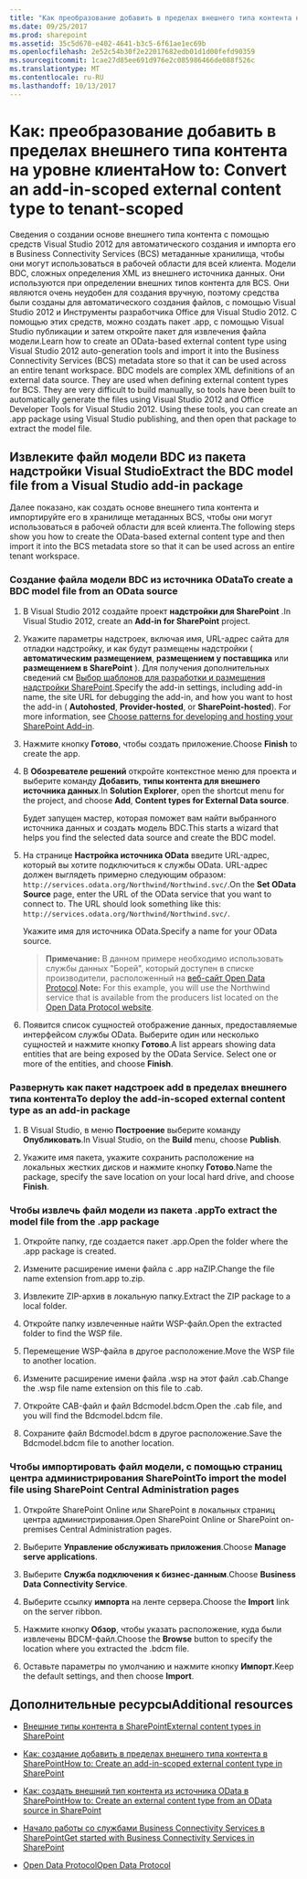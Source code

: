 ```yaml
---
title: "Как преобразование добавить в пределах внешнего типа контента на уровне клиента"
ms.date: 09/25/2017
ms.prod: sharepoint
ms.assetid: 35c5d670-e402-4641-b3c5-6f61ae1ec69b
ms.openlocfilehash: 2e52c54b30f2e22017682edb01d1d00fefd90359
ms.sourcegitcommit: 1cae27d85ee691d976e2c085986466de088f526c
ms.translationtype: MT
ms.contentlocale: ru-RU
ms.lasthandoff: 10/13/2017
---
```

# <a name="how-to-convert-an-add-in-scoped-external-content-type-to-tenant-scoped"></a><span data-ttu-id="2404a-102">Как: преобразование добавить в пределах внешнего типа контента на уровне клиента</span><span class="sxs-lookup"><span data-stu-id="2404a-102">How to: Convert an add-in-scoped external content type to tenant-scoped</span></span>
<span data-ttu-id="2404a-p101">Сведения о создании основе внешнего типа контента с помощью средств Visual Studio 2012 для автоматического создания и импорта его в Business Connectivity Services (BCS) метаданные хранилища, чтобы они могут использоваться в рабочей области для всей клиента. Модели BDC, сложных определения XML из внешнего источника данных. Они используются при определении внешних типов контента для BCS. Они являются очень неудобен для создания вручную, поэтому средства были созданы для автоматического создания файлов, с помощью Visual Studio 2012 и Инструменты разработчика Office для Visual Studio 2012. С помощью этих средств, можно создать пакет .app, с помощью Visual Studio публикации и затем откройте пакет для извлечения файла модели.</span><span class="sxs-lookup"><span data-stu-id="2404a-p101">Learn how to create an OData-based external content type using Visual Studio 2012 auto-generation tools and import it into the Business Connectivity Services (BCS) metadata store so that it can be used across an entire tenant workspace. BDC models are complex XML definitions of an external data source. They are used when defining external content types for BCS. They are very difficult to build manually, so tools have been built to automatically generate the files using Visual Studio 2012 and Office Developer Tools for Visual Studio 2012. Using these tools, you can create an .app package using Visual Studio publishing, and then open that package to extract the model file.</span></span>
  
    
    


## <a name="extract-the-bdc-model-file-from-a-visual-studio-add-in-package"></a><span data-ttu-id="2404a-108">Извлеките файл модели BDC из пакета надстройки Visual Studio</span><span class="sxs-lookup"><span data-stu-id="2404a-108">Extract the BDC model file from a Visual Studio add-in package</span></span>

<span data-ttu-id="2404a-109">Далее показано, как создать основе внешнего типа контента и импортируйте его в хранилище метаданных BCS, чтобы они могут использоваться в рабочей области для всей клиента.</span><span class="sxs-lookup"><span data-stu-id="2404a-109">The following steps show you how to create the OData-based external content type and then import it into the BCS metadata store so that it can be used across an entire tenant workspace.</span></span>
  
    
    

### <a name="to-create-a-bdc-model-file-from-an-odata-source"></a><span data-ttu-id="2404a-110">Создание файла модели BDC из источника OData</span><span class="sxs-lookup"><span data-stu-id="2404a-110">To create a BDC model file from an OData source</span></span>


1. <span data-ttu-id="2404a-111">В Visual Studio 2012 создайте проект **надстройки для SharePoint** .</span><span class="sxs-lookup"><span data-stu-id="2404a-111">In Visual Studio 2012, create an **Add-in for SharePoint** project.</span></span>
    
  
2. <span data-ttu-id="2404a-p102">Укажите параметры надстроек, включая имя, URL-адрес сайта для отладки надстройку, и как будут размещены надстройки ( **автоматическим размещением**, **размещением у поставщика** или **размещением в SharePoint** ). Для получения дополнительных сведений см [Выбор шаблонов для разработки и размещения надстройки SharePoint](http://msdn.microsoft.com/library/05ce5435-0a03-4ddc-976b-c33b08d03457%28Office.15%29.aspx).</span><span class="sxs-lookup"><span data-stu-id="2404a-p102">Specify the add-in settings, including add-in name, the site URL for debugging the add-in, and how you want to host the add-in ( **Autohosted**, **Provider-hosted**, or **SharePoint-hosted**). For more information, see  [Choose patterns for developing and hosting your SharePoint Add-in](http://msdn.microsoft.com/library/05ce5435-0a03-4ddc-976b-c33b08d03457%28Office.15%29.aspx).</span></span>
    
  
3. <span data-ttu-id="2404a-114">Нажмите кнопку **Готово**, чтобы создать приложение.</span><span class="sxs-lookup"><span data-stu-id="2404a-114">Choose **Finish** to create the app.</span></span>
    
  
4. <span data-ttu-id="2404a-115">В **Обозревателе решений** откройте контекстное меню для проекта и выберите команду **Добавить**, **типы контента для внешнего источника данных**.</span><span class="sxs-lookup"><span data-stu-id="2404a-115">In **Solution Explorer**, open the shortcut menu for the project, and choose **Add**, **Content types for External Data source**.</span></span>
    
    <span data-ttu-id="2404a-116">Будет запущен мастер, которая поможет вам найти выбранного источника данных и создать модель BDC.</span><span class="sxs-lookup"><span data-stu-id="2404a-116">This starts a wizard that helps you find the selected data source and create the BDC model.</span></span>
    
  
5. <span data-ttu-id="2404a-p103">На странице **Настройка источника OData** введите URL-адрес, который вы хотите подключиться к службы OData. URL-адрес должен выглядеть примерно следующим образом: `http://services.odata.org/Northwind/Northwind.svc/`.</span><span class="sxs-lookup"><span data-stu-id="2404a-p103">On the **Set OData Source** page, enter the URL of the OData service that you want to connect to. The URL should look something like this: `http://services.odata.org/Northwind/Northwind.svc/`.</span></span>
    
    <span data-ttu-id="2404a-119">Укажите имя для источника OData.</span><span class="sxs-lookup"><span data-stu-id="2404a-119">Specify a name for your OData source.</span></span>
    
    > <span data-ttu-id="2404a-120">**Примечание:** В данном примере необходимо использовать службы данных "Борей", который доступен в списке производители, расположенный на [веб-сайт Open Data Protocol](http://www.odata.org).</span><span class="sxs-lookup"><span data-stu-id="2404a-120">**Note:** For this example, you will use the Northwind service that is available from the producers list located on the  [Open Data Protocol website](http://www.odata.org).</span></span> 
6. <span data-ttu-id="2404a-p104">Появится список сущностей отображение данных, предоставляемые интерфейсом службы OData. Выберите один или несколько сущностей и нажмите кнопку **Готово**.</span><span class="sxs-lookup"><span data-stu-id="2404a-p104">A list appears showing data entities that are being exposed by the OData Service. Select one or more of the entities, and choose **Finish**.</span></span>
    
  

### <a name="to-deploy-the-add-in-scoped-external-content-type-as-an-add-in-package"></a><span data-ttu-id="2404a-123">Развернуть как пакет надстроек add в пределах внешнего типа контента</span><span class="sxs-lookup"><span data-stu-id="2404a-123">To deploy the add-in-scoped external content type as an add-in package</span></span>


1. <span data-ttu-id="2404a-124">В Visual Studio, в меню **Построение** выберите команду **Опубликовать**.</span><span class="sxs-lookup"><span data-stu-id="2404a-124">In Visual Studio, on the **Build** menu, choose **Publish**.</span></span>
    
  
2. <span data-ttu-id="2404a-125">Укажите имя пакета, укажите сохранить расположение на локальных жестких дисков и нажмите кнопку **Готово**.</span><span class="sxs-lookup"><span data-stu-id="2404a-125">Name the package, specify the save location on your local hard drive, and choose **Finish**.</span></span>
    
  

### <a name="to-extract-the-model-file-from-the-app-package"></a><span data-ttu-id="2404a-126">Чтобы извлечь файл модели из пакета .app</span><span class="sxs-lookup"><span data-stu-id="2404a-126">To extract the model file from the .app package</span></span>


1. <span data-ttu-id="2404a-127">Откройте папку, где создается пакет .app.</span><span class="sxs-lookup"><span data-stu-id="2404a-127">Open the folder where the .app package is created.</span></span>
    
  
2.  <span data-ttu-id="2404a-128">Измените расширение имени файла с .app наZIP.</span><span class="sxs-lookup"><span data-stu-id="2404a-128">Change the file name extension from.app to.zip.</span></span>
    
  
3. <span data-ttu-id="2404a-129">Извлеките ZIP-архив в локальную папку.</span><span class="sxs-lookup"><span data-stu-id="2404a-129">Extract the ZIP package to a local folder.</span></span>
    
  
4. <span data-ttu-id="2404a-130">Откройте папку извлеченные найти WSP-файл.</span><span class="sxs-lookup"><span data-stu-id="2404a-130">Open the extracted folder to find the WSP file.</span></span>
    
  
5. <span data-ttu-id="2404a-131">Перемещение WSP-файла в другое расположение.</span><span class="sxs-lookup"><span data-stu-id="2404a-131">Move the WSP file to another location.</span></span>
    
  
6. <span data-ttu-id="2404a-132">Измените расширение имени файла .wsp на этот файл .cab.</span><span class="sxs-lookup"><span data-stu-id="2404a-132">Change the .wsp file name extension on this file to .cab.</span></span>
    
  
7. <span data-ttu-id="2404a-133">Откройте CAB-файл и файл Bdcmodel.bdcm.</span><span class="sxs-lookup"><span data-stu-id="2404a-133">Open the .cab file, and you will find the Bdcmodel.bdcm file.</span></span>
    
  
8. <span data-ttu-id="2404a-134">Сохраните файл Bdcmodel.bdcm в другое расположение.</span><span class="sxs-lookup"><span data-stu-id="2404a-134">Save the Bdcmodel.bdcm file to another location.</span></span>
    
  

### <a name="to-import-the-model-file-using-sharepoint-central-administration-pages"></a><span data-ttu-id="2404a-135">Чтобы импортировать файл модели, с помощью страниц центра администрирования SharePoint</span><span class="sxs-lookup"><span data-stu-id="2404a-135">To import the model file using SharePoint Central Administration pages</span></span>


1. <span data-ttu-id="2404a-136">Откройте SharePoint Online или SharePoint в локальных страниц центра администрирования.</span><span class="sxs-lookup"><span data-stu-id="2404a-136">Open SharePoint Online or SharePoint on-premises Central Administration pages.</span></span>
    
  
2. <span data-ttu-id="2404a-137">Выберите **Управление обслуживать приложения**.</span><span class="sxs-lookup"><span data-stu-id="2404a-137">Choose **Manage serve applications**.</span></span>
    
  
3. <span data-ttu-id="2404a-138">Выберите **Служба подключения к бизнес-данным**.</span><span class="sxs-lookup"><span data-stu-id="2404a-138">Choose **Business Data Connectivity Service**.</span></span>
    
  
4. <span data-ttu-id="2404a-139">Выберите ссылку **импорта** на ленте сервера.</span><span class="sxs-lookup"><span data-stu-id="2404a-139">Choose the **Import** link on the server ribbon.</span></span>
    
  
5. <span data-ttu-id="2404a-140">Нажмите кнопку **Обзор**, чтобы указать расположение, куда были извлечены BDCM-файл.</span><span class="sxs-lookup"><span data-stu-id="2404a-140">Choose the **Browse** button to specify the location where you extracted the .bdcm file.</span></span>
    
  
6. <span data-ttu-id="2404a-141">Оставьте параметры по умолчанию и нажмите кнопку **Импорт**.</span><span class="sxs-lookup"><span data-stu-id="2404a-141">Keep the default settings, and then choose **Import**.</span></span>
    
  

## <a name="additional-resources"></a><span data-ttu-id="2404a-142">Дополнительные ресурсы</span><span class="sxs-lookup"><span data-stu-id="2404a-142">Additional resources</span></span>
<span data-ttu-id="2404a-143"><a name="bk_addresources"> </a></span><span class="sxs-lookup"><span data-stu-id="2404a-143"><a name="bk_addresources"> </a></span></span>


-  [<span data-ttu-id="2404a-144">Внешние типы контента в SharePoint</span><span class="sxs-lookup"><span data-stu-id="2404a-144">External content types in SharePoint</span></span>](external-content-types-in-sharepoint.md)
    
  
-  [<span data-ttu-id="2404a-145">Как: создание добавить в пределах внешнего типа контента в SharePoint</span><span class="sxs-lookup"><span data-stu-id="2404a-145">How to: Create an add-in-scoped external content type in SharePoint</span></span>](how-to-create-an-add-in-scoped-external-content-type-in-sharepoint.md)
    
  
-  [<span data-ttu-id="2404a-146">Как: создать внешний тип контента из источника OData в SharePoint</span><span class="sxs-lookup"><span data-stu-id="2404a-146">How to: Create an external content type from an OData source in SharePoint</span></span>](how-to-create-an-external-content-type-from-an-odata-source-in-sharepoint.md)
    
  
-  [<span data-ttu-id="2404a-147">Начало работы со службами Business Connectivity Services в SharePoint</span><span class="sxs-lookup"><span data-stu-id="2404a-147">Get started with Business Connectivity Services in SharePoint</span></span>](get-started-with-business-connectivity-services-in-sharepoint.md)
    
  
-  [<span data-ttu-id="2404a-148">Open Data Protocol</span><span class="sxs-lookup"><span data-stu-id="2404a-148">Open Data Protocol</span></span>](http://www.odata.org)
    
  

  
    
    

